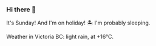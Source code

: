 ### Hi there :wave:

It's Sunday! And I'm on holiday! :desert_island: I'm probably sleeping.

Weather in Victoria BC: light rain, at +16°C.
